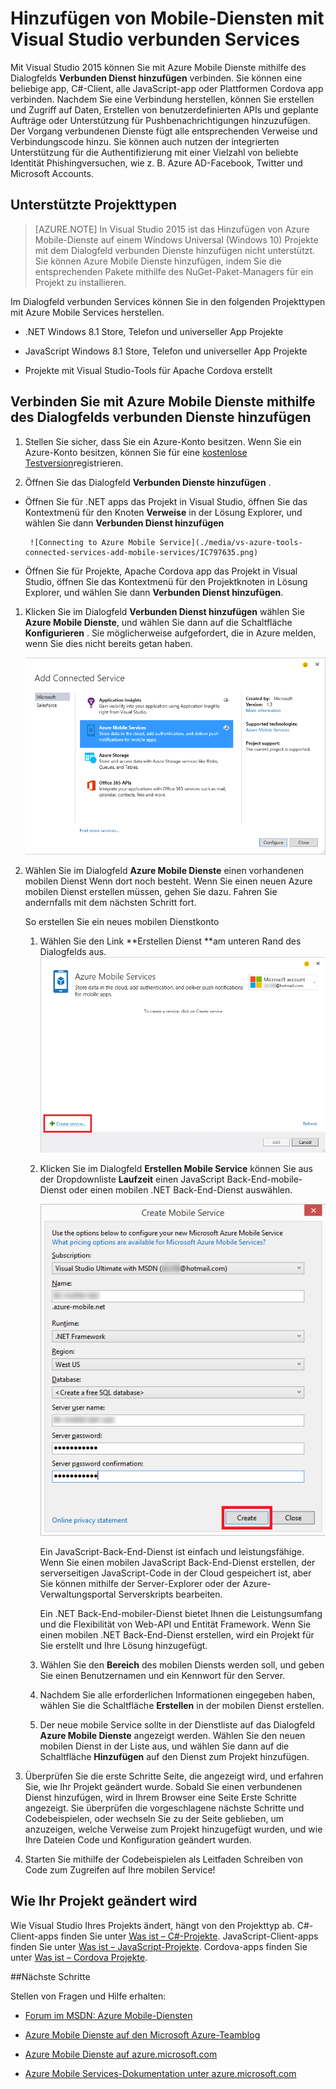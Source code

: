 <properties 
   pageTitle="Hinzufügen von Mobile Dienste mithilfe von Diensten verbunden in Visual Studio | Microsoft Azure"
   description="Fügen Sie Mobile Dienste hinzu, indem Sie über das Dialogfeld Visual Studio verbunden Dienste hinzufügen"
   services="visual-studio-online"
   documentationCenter="na"
   authors="mlhoop"
   manager="douge"
   editor="" />
<tags 
   ms.service="visual-studio-online"
   ms.devlang="na"
   ms.topic="article"
   ms.tgt_pltfrm="na"
   ms.workload="mobile"
   ms.date="12/16/2015"
   ms.author="mlearned" />

# <a name="adding-mobile-services-by-using-visual-studio-connected-services"></a>Hinzufügen von Mobile-Diensten mit Visual Studio verbunden Services

Mit Visual Studio 2015 können Sie mit Azure Mobile Dienste mithilfe des Dialogfelds **Verbunden Dienst hinzufügen** verbinden. Sie können eine beliebige app, C#-Client, alle JavaScript-app oder Plattformen Cordova app verbinden. Nachdem Sie eine Verbindung herstellen, können Sie erstellen und Zugriff auf Daten, Erstellen von benutzerdefinierten APIs und geplante Aufträge oder Unterstützung für Pushbenachrichtigungen hinzuzufügen.  Der Vorgang verbundenen Dienste fügt alle entsprechenden Verweise und Verbindungscode hinzu. Sie können auch nutzen der integrierten Unterstützung für die Authentifizierung mit einer Vielzahl von beliebte Identität Phishingversuchen, wie z. B. Azure AD-Facebook, Twitter und Microsoft Accounts.

## <a name="supported-project-types"></a>Unterstützte Projekttypen

>[AZURE.NOTE] In Visual Studio 2015 ist das Hinzufügen von Azure Mobile-Dienste auf einem Windows Universal (Windows 10) Projekte mit dem Dialogfeld verbunden Dienste hinzufügen nicht unterstützt. Sie können Azure Mobile Dienste hinzufügen, indem Sie die entsprechenden Pakete mithilfe des NuGet-Paket-Managers für ein Projekt zu installieren.

Im Dialogfeld verbunden Services können Sie in den folgenden Projekttypen mit Azure Mobile Services herstellen.

- .NET Windows 8.1 Store, Telefon und universeller App Projekte

- JavaScript Windows 8.1 Store, Telefon und universeller App Projekte

- Projekte mit Visual Studio-Tools für Apache Cordova erstellt


## <a name="connect-to-azure-mobile-services-using-the-add-connected-services-dialog"></a>Verbinden Sie mit Azure Mobile Dienste mithilfe des Dialogfelds verbunden Dienste hinzufügen

1. Stellen Sie sicher, dass Sie ein Azure-Konto besitzen. Wenn Sie ein Azure-Konto besitzen, können Sie für eine [kostenlose Testversion](http://go.microsoft.com/fwlink/?LinkId=518146)registrieren.

1. Öffnen Sie das Dialogfeld **Verbunden Dienste hinzufügen** .
 - Öffnen Sie für .NET apps das Projekt in Visual Studio, öffnen Sie das Kontextmenü für den Knoten **Verweise** in der Lösung Explorer, und wählen Sie dann **Verbunden Dienst hinzufügen**
 
        ![Connecting to Azure Mobile Service](./media/vs-azure-tools-connected-services-add-mobile-services/IC797635.png)

 - Öffnen Sie für Projekte, Apache Cordova app das Projekt in Visual Studio, öffnen Sie das Kontextmenü für den Projektknoten in Lösung Explorer, und wählen Sie dann **Verbunden Dienst hinzufügen**.

1. Klicken Sie im Dialogfeld **Verbunden Dienst hinzufügen** wählen Sie **Azure Mobile Dienste**, und wählen Sie dann auf die Schaltfläche **Konfigurieren** . Sie möglicherweise aufgefordert, die in Azure melden, wenn Sie dies nicht bereits getan haben.

    ![Hinzufügen einen Azure Mobile Service](./media/vs-azure-tools-connected-services-add-mobile-services/IC797636.png)

1. Wählen Sie im Dialogfeld **Azure Mobile Dienste** einen vorhandenen mobilen Dienst Wenn dort noch besteht. Wenn Sie einen neuen Azure mobilen Dienst erstellen müssen, gehen Sie dazu. Fahren Sie andernfalls mit dem nächsten Schritt fort.

    So erstellen Sie ein neues mobilen Dienstkonto
    1. Wählen Sie den Link **Erstellen Dienst **am unteren Rand des Dialogfelds aus.
        ![Neuen mobilen verbundenen Dienst hinzufügen](./media/vs-azure-tools-connected-services-add-mobile-services/IC797637.png)




    2. Klicken Sie im Dialogfeld **Erstellen Mobile Service** können Sie aus der Dropdownliste **Laufzeit** einen JavaScript Back-End-mobile-Dienst oder einen mobilen .NET Back-End-Dienst auswählen. 
  
        ![Erstellen eines mobilen Diensts](./media/vs-azure-tools-connected-services-add-mobile-services/IC797638.png)

        Ein JavaScript-Back-End-Dienst ist einfach und leistungsfähige. Wenn Sie einen mobilen JavaScript Back-End-Dienst erstellen, der serverseitigen JavaScript-Code in der Cloud gespeichert ist, aber Sie können mithilfe der Server-Explorer oder der Azure-Verwaltungsportal Serverskripts bearbeiten. 

        Ein .NET Back-End-mobiler-Dienst bietet Ihnen die Leistungsumfang und die Flexibilität von Web-API und Entität Framework. Wenn Sie einen mobilen .NET Back-End-Dienst erstellen, wird ein Projekt für Sie erstellt und Ihre Lösung hinzugefügt. 

    1. Wählen Sie den **Bereich** des mobilen Diensts werden soll, und geben Sie einen Benutzernamen und ein Kennwort für den Server.
 
    1. Nachdem Sie alle erforderlichen Informationen eingegeben haben, wählen Sie die Schaltfläche **Erstellen** in der mobilen Dienst erstellen.
    2. Der neue mobile Service sollte in der Dienstliste auf das Dialogfeld **Azure Mobile Dienste** angezeigt werden. Wählen Sie den neuen mobilen Dienst in der Liste aus, und wählen Sie dann auf die Schaltfläche **Hinzufügen** auf den Dienst zum Projekt hinzufügen.
    

1. Überprüfen Sie die erste Schritte Seite, die angezeigt wird, und erfahren Sie, wie Ihr Projekt geändert wurde. Sobald Sie einen verbundenen Dienst hinzufügen, wird in Ihrem Browser eine Seite Erste Schritte angezeigt. Sie überprüfen die vorgeschlagene nächste Schritte und Codebeispielen, oder wechseln Sie zu der Seite geblieben, um anzuzeigen, welche Verweise zum Projekt hinzugefügt wurden, und wie Ihre Dateien Code und Konfiguration geändert wurden.

1. Starten Sie mithilfe der Codebeispielen als Leitfaden Schreiben von Code zum Zugreifen auf Ihre mobilen Service!

## <a name="how-your-project-is-modified"></a>Wie Ihr Projekt geändert wird

Wie Visual Studio Ihres Projekts ändert, hängt von den Projekttyp ab. C#-Client-apps finden Sie unter [Was ist – C#-Projekte](http://go.microsoft.com/fwlink/p/?LinkId=513119). JavaScript-Client-apps finden Sie unter [Was ist – JavaScript-Projekte](http://go.microsoft.com/fwlink/p/?LinkId=513120). Cordova-apps finden Sie unter [Was ist – Cordova Projekte](http://go.microsoft.com/fwlink/p/?LinkId=513116).


##<a name="next-steps"></a>Nächste Schritte

Stellen von Fragen und Hilfe erhalten: 

 - [Forum im MSDN: Azure Mobile-Diensten](https://social.msdn.microsoft.com/forums/azure/home?forum=azuremobile)

 - [Azure Mobile Dienste auf den Microsoft Azure-Teamblog](https://azure.microsoft.com/blog/topics/mobile/)

 - [Azure Mobile Dienste auf azure.microsoft.com](https://azure.microsoft.com/services/mobile-services/)

 - [Azure Mobile Services-Dokumentation unter azure.microsoft.com](https://azure.microsoft.com/documentation/services/mobile-services/)



